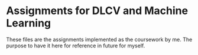 # Assignments for DLCV and Machine Learning

These files are the assignments implemented as the coursework by me.
The purpose to have it here for reference in future for myself.
